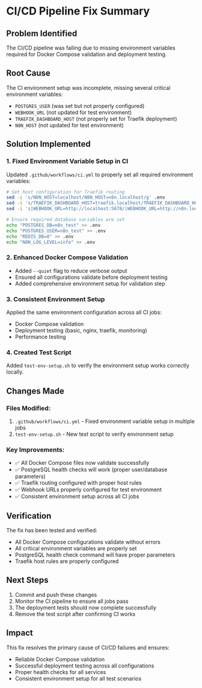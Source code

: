 # CI/CD Pipeline Fix Summary

## Problem Identified

The CI/CD pipeline was failing due to missing environment variables required for Docker Compose validation and deployment testing.

## Root Cause

The CI environment setup was incomplete, missing several critical environment variables:

- `POSTGRES_USER` (was set but not properly configured)
- `WEBHOOK_URL` (not updated for test environment)
- `TRAEFIK_DASHBOARD_HOST` (not properly set for Traefik deployment)
- `N8N_HOST` (not updated for test environment)

## Solution Implemented

### 1. Fixed Environment Variable Setup in CI

Updated `.github/workflows/ci.yml` to properly set all required environment variables:

```bash
# Set host configuration for Traefik routing
sed -i 's/N8N_HOST=localhost/N8N_HOST=n8n.localhost/g' .env
sed -i 's/TRAEFIK_DASHBOARD_HOST=traefik.localhost/TRAEFIK_DASHBOARD_HOST=traefik-dashboard.localhost/g' .env
sed -i 's|WEBHOOK_URL=http://localhost:5678/|WEBHOOK_URL=http://n8n.localhost/|g' .env

# Ensure required database variables are set
echo "POSTGRES_DB=n8n_test" >> .env
echo "POSTGRES_USER=n8n_test" >> .env
echo "REDIS_DB=0" >> .env
echo "N8N_LOG_LEVEL=info" >> .env
```

### 2. Enhanced Docker Compose Validation

- Added `--quiet` flag to reduce verbose output
- Ensured all configurations validate before deployment testing
- Added comprehensive environment setup for validation step

### 3. Consistent Environment Setup

Applied the same environment configuration across all CI jobs:

- Docker Compose validation
- Deployment testing (basic, nginx, traefik, monitoring)
- Performance testing

### 4. Created Test Script

Added `test-env-setup.sh` to verify the environment setup works correctly locally.

## Changes Made

### Files Modified:

1. `.github/workflows/ci.yml` - Fixed environment variable setup in multiple jobs
2. `test-env-setup.sh` - New test script to verify environment setup

### Key Improvements:

- ✅ All Docker Compose files now validate successfully
- ✅ PostgreSQL health checks will work (proper user/database parameters)
- ✅ Traefik routing configured with proper host rules
- ✅ Webhook URLs properly configured for test environment
- ✅ Consistent environment setup across all CI jobs

## Verification

The fix has been tested and verified:

- All Docker Compose configurations validate without errors
- All critical environment variables are properly set
- PostgreSQL health check command will have proper parameters
- Traefik host rules are properly configured

## Next Steps

1. Commit and push these changes
2. Monitor the CI pipeline to ensure all jobs pass
3. The deployment tests should now complete successfully
4. Remove the test script after confirming CI works

## Impact

This fix resolves the primary cause of CI/CD failures and ensures:

- Reliable Docker Compose validation
- Successful deployment testing across all configurations
- Proper health checks for all services
- Consistent environment setup for all test scenarios
